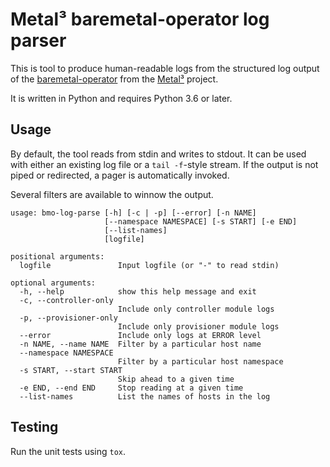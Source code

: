 # Metal³ baremetal-operator log parser

This is tool to produce human-readable logs from the structured log output of
the [baremetal-operator](https://github.com/metal3-io/baremetal-operator) from
the [Metal³](https://metal3.io/) project.

It is written in Python and requires Python 3.6 or later.

## Usage

By default, the tool reads from stdin and writes to stdout. It can be used with
either an existing log file or a `tail -f`-style stream. If the output is not
piped or redirected, a pager is automatically invoked.

Several filters are available to winnow the output.


    usage: bmo-log-parse [-h] [-c | -p] [--error] [-n NAME]
                         [--namespace NAMESPACE] [-s START] [-e END]
                         [--list-names]
                         [logfile]

    positional arguments:
      logfile               Input logfile (or "-" to read stdin)

    optional arguments:
      -h, --help            show this help message and exit
      -c, --controller-only
                            Include only controller module logs
      -p, --provisioner-only
                            Include only provisioner module logs
      --error               Include only logs at ERROR level
      -n NAME, --name NAME  Filter by a particular host name
      --namespace NAMESPACE
                            Filter by a particular host namespace
      -s START, --start START
                            Skip ahead to a given time
      -e END, --end END     Stop reading at a given time
      --list-names          List the names of hosts in the log

## Testing

Run the unit tests using `tox`.
